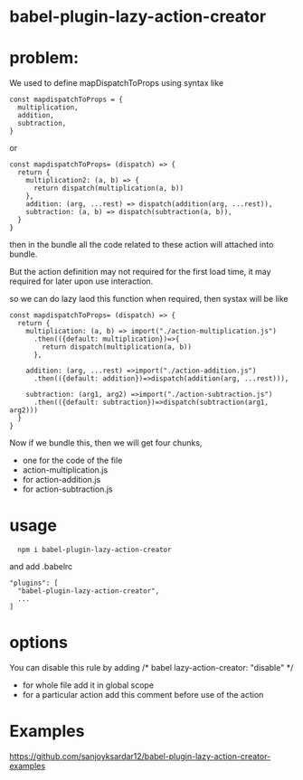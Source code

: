 # babel-plugin-lazy-action-creator

# problem:
We used to define mapDispatchToProps
using syntax like
```
const mapdispatchToProps = {
  multiplication,
  addition,
  subtraction,
}
```
or
```
const mapdispatchToProps= (dispatch) => {
  return {
    multiplication2: (a, b) => {
      return dispatch(multiplication(a, b))
    },
    addition: (arg, ...rest) => dispatch(addition(arg, ...rest)),
    subtraction: (a, b) => dispatch(subtraction(a, b)),
  }
}
```

then in the bundle all the code related to these action will attached into bundle.

But the action definition may not required for the first load time, it may required for later upon use interaction.

so we can do lazy laod this function when required, then systax will be like
```
const mapdispatchToProps= (dispatch) => {
  return {
    multiplication: (a, b) => import("./action-multiplication.js")
      .then(({default: multiplication})=>{
        return dispatch(multiplication(a, b))
      },

    addition: (arg, ...rest) =>import("./action-addition.js")
      .then(({default: addition})=>dispatch(addition(arg, ...rest))),

    subtraction: (arg1, arg2) =>import("./action-subtraction.js")
      .then(({default: subtraction})=>dispatch(subtraction(arg1, arg2)))
  }
}
```
Now if we bundle this, then we will get four chunks,
  -  one for the code of the file
  -  action-multiplication.js
  -   for action-addition.js
  -  for action-subtraction.js

# usage
```
  npm i babel-plugin-lazy-action-creator
```
and add .babelrc
```
"plugins": [
  "babel-plugin-lazy-action-creator",
  ...
]
```


# options
 You can disable this rule by adding /* babel lazy-action-creator: "disable" */
  - for whole file add it in global scope
  - for a particular action add this comment before use of the action
  
  
 # Examples
 https://github.com/sanjoyksardar12/babel-plugin-lazy-action-creator-examples
